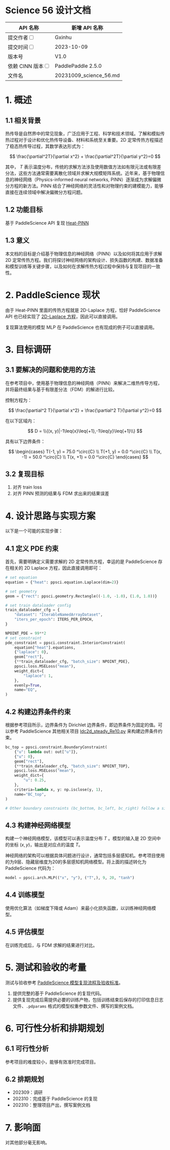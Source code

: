 # Science 56 设计文档

| API 名称                                                         | 新增 API 名称          |
| ---------------------------------------------------------------- | ---------------------- |
| 提交作者<input type="checkbox" class="rowselector hidden">       | Gxinhu                 |
| 提交时间<input type="checkbox" class="rowselector hidden">       | 2023-10-09             |
| 版本号                                                           | V1.0                   |
| 依赖 CINN 版本<input type="checkbox" class="rowselector hidden"> | PaddlePaddle 2.5.0     |
| 文件名                                                           | 20231009_science_56.md |

# 1. 概述

## 1.1 相关背景

热传导是自然界中的常见现象，广泛应用于工程、科学和技术领域。了解和模拟传热过程对于设计和优化热传导设备、材料和系统至关重要。2D 定常传热方程描述了稳态热传导过程，其数学表达形式为：

$$
\frac{\partial^2T}{\partial x^2} + \frac{\partial^2T}{\partial y^2}=0
$$

其中， $T$ 表示温度分布，传统的求解方法涉及使用数值方法如有限元法或有限差分法，这些方法通常需要离散化领域并求解大规模矩阵系统。近年来，基于物理信息的神经网络（Physics-informed neural networks, PINN）逐渐成为求解偏微分方程的新方法。PINN 结合了神经网络的灵活性和对物理约束的建模能力，能够直接在连续领域中解决偏微分方程问题。

## 1.2 功能目标

基于 PaddleScience API 复现 [Heat-PINN](https://github.com/314arhaam/heat-pinn/tree/main)

## 1.3 意义

本文档的目标是介绍基于物理信息的神经网络（PINN）以及如何将其应用于求解 2D 定常传热方程。我们将探讨神经网络的架构设计、损失函数的构建、数据准备和模型训练等关键步骤，以及如何在求解传热方程过程中保持与复现项目的一致性。

# 2. PaddleScience 现状

由于 Heat-PINN 里面的传热方程就是 2D-Laplace 方程，恰好 PaddleScience API 也已经实现了 [2D-Laplace 方程](https://github.com/PaddlePaddle/PaddleScience/blob/develop/examples/laplace/laplace2d.py)，因此可以直接调用。

复现算法使用的模型 MLP 在 PaddleScience 也有现成的例子可以直接调用。

# 3. 目标调研

## 3.1 要解决的问题和使用的方法

在参考项目中，使用基于物理信息的神经网络（PINN）来解决二维热传导方程，并将最终结果与基于有限差分法（FDM）的解进行比较。

控制方程为：

$$
\frac{\partial^2 T}{\partial x^2} + \frac{\partial^2 T}{\partial y^2}=0
$$

在以下区域内：

$$
D = \\{(x, y)|-1\leq{x}\leq{+1},-1\leq{y}\leq{+1}\\}
$$

具有以下边界条件：

$$
\begin{cases}
T(-1, y) = 75.0 ^\circ{C} \\
T(+1, y) = 0.0 ^\circ{C} \\
T(x, -1) = 50.0 ^\circ{C} \\
T(x, +1) = 0.0 ^\circ{C}
\end{cases}
$$

## 3.2 复现目标

1. 对齐 train loss
2. 对齐 PINN 预测的结果与 FDM 求出来的结果误差

# 4. 设计思路与实现方案

以下是一个可能的实现步骤：

## 4.1 定义 PDE 约束

首先，需要明确定义需要求解的 2D 定常传热方程，幸运的是 PaddleScience 存在相关的 2D Laplace 方程，因此直接调用即可：

```python
# set equation
equation = {"heat": ppsci.equation.Laplace(dim=2)}

# set geometry
geom = {"rect": ppsci.geometry.Rectangle((-1.0, -1.0), (1.0, 1.0))}

# set train dataloader config
train_dataloader_cfg = {
    "dataset": "IterableNamedArrayDataset",
    "iters_per_epoch": ITERS_PER_EPOCH,
}

NPOINT_PDE = 99**2
# set constraint
pde_constraint = ppsci.constraint.InteriorConstraint(
    equation["heat"].equations,
    {"laplace": 0},
    geom["rect"],
    {**train_dataloader_cfg, "batch_size": NPOINT_PDE},
    ppsci.loss.MSELoss("mean"),
    weight_dict={
        "laplace": 1,
    },
    evenly=True,
    name="EQ",
)
```

## 4.2 构建边界条件约束

根据参考项目所示，边界条件为 Dirichlet 边界条件，即边界条件为固定的值。可以参考 PaddleScience 其他相关项目 [ldc2d_steady_Re10.py](https://paddlescience-docs.readthedocs.io/zh/latest/zh/examples/ldc2d_unsteady/?h=ldc) 来构建边界条件约束。

```python
bc_top = ppsci.constraint.BoundaryConstraint(
    {"u": lambda out: out["u"]},
    {"u": 0},
    geom["rect"],
    {**train_dataloader_cfg, "batch_size": NPOINT_TOP},
    ppsci.loss.MSELoss("mean"),
    weight_dict={
        "u": 0.25,
    },
    criteria=lambda x, y: np.isclose(y, 1),
    name="BC_top",
)

# Other boundary constraints (bc_bottom, bc_left, bc_right) follow a similar structure.
```

## 4.3 构建神经网络模型

构建一个神经网络模型，该模型可以表示温度分布 $T$ 。模型的输入是 2D 空间中的坐标 $(x,y)$，输出是对应点的温度 $T$。

神经网络的架构可以根据具体问题进行设计，通常包括多层感知机。参考项目使用的为9层、隐藏层维度为20的多层感知机网络模型。将上面的描述转化为 PaddleScience 代码为：

```python
model = ppsci.arch.MLP(("x", "y"), ("T",), 9, 20, "tanh")
```

## 4.4 训练模型

使用优化算法（如梯度下降或 Adam）来最小化损失函数，以训练神经网络模型。

## 4.5 评估模型

在训练完成后，与 FDM 求解的结果进行对比。

# 5. 测试和验收的考量

测试与验收参考 [PaddleScience 模型复现流程及验收标准](https://paddlescience-docs.readthedocs.io/zh/latest/zh/reproduction/)。

1. 提供完整的基于 PaddleScience 的复现代码。
2. 提供复现完成后需提供必要的训练产物，包括训练结束后保存的打印信息日志文件、`.pdparams` 格式的模型权重参数文件、撰写的案例文档。

# 6. 可行性分析和排期规划

## 6.1 可行性分析

参考项目的难度较小，能够有效准时完成项目。

## 6.2 排期规划

- 202309：调研
- 202310：完成基于 PaddleScience 的复现
- 202310：整理项目产出，撰写案例文档

# 7. 影响面

对其他部分毫无影响。
